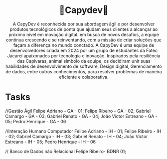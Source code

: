 <h1 align="center">🦦Capydev🦦</h1>

<p align="center">A CapyDev é reconhecida por sua abordagem ágil e por desenvolver produtos tecnológicos de ponta que ajudam seus clientes a alcançar ao próximo nível em inovação digital. em busca de novos desafios, a equipe continua crescendo e se reinventando, com a missão de criar soluções que façam a diferença no mundo conctado.
A CapyDev é uma equipe de desenvolvedores criada em 2024 por um grupo de estudantes da Fatec Jacareí apaixonados por tecnologia e inovação. Inspirados pela resiliência das Capivaras, animal símbolo da equipe, os decidiram unir suas habilidades de desenvolvimento de software, Design digital, Gerenciamento de dados, entre outros conhecimentos, para resolver problemas de maneira eficiente e colaborativa.</p>

# Tasks
//Gestão Ágil Felipe Adriano - GA - 01; Felipe Ribeiro - GA - 02; Gabriel Camargo - GA - 03; Gabriel Renato - GA - 04; João Victor Estreano - GA - 05; Pedro Henrique - GA - 06

//Interação Humano Computador Felipe Adriano - IH - 01; Felipe Ribeiro - IH - 02; Gabriel Camargo - IH - 03; Gabriel Renato - IH - 04; João Victor Estreano - IH - 05; Pedro Henrique - IH - 06



// Banco de Dados não Relacional Felipe Ribeiro- BDNR 01;

